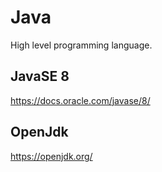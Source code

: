 # Java
High level programming language.

## JavaSE 8
https://docs.oracle.com/javase/8/

## OpenJdk
https://openjdk.org/
